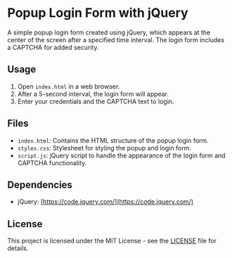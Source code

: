 # Popup Login Form with jQuery

A simple popup login form created using jQuery, which appears at the center of the screen after a specified time interval. The login form includes a CAPTCHA for added security.

## Usage

1. Open `index.html` in a web browser.
2. After a 5-second interval, the login form will appear.
3. Enter your credentials and the CAPTCHA text to login.

## Files

- `index.html`: Contains the HTML structure of the popup login form.
- `styles.css`: Stylesheet for styling the popup and login form.
- `script.js`: jQuery script to handle the appearance of the login form and CAPTCHA functionality.

## Dependencies

- jQuery: [https://code.jquery.com/](https://code.jquery.com/)

## License

This project is licensed under the MIT License - see the [LICENSE](LICENSE) file for details.
